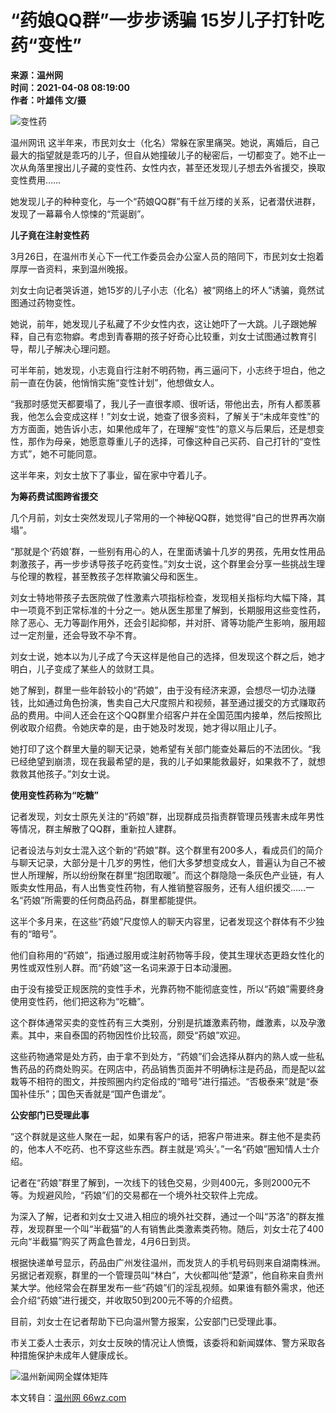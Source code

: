 # “药娘QQ群”一步步诱骗 15岁儿子打针吃药“变性”

**来源：温州网**  
**时间：2021-04-08 08:19:00**  
**作者：叶雄伟 文/摄**  

![变性药](https://news.66wz.com/pic/003/007/532/00300753209_6f74c2ac.jpg)

温州网讯 这半年来，市民刘女士（化名）常躲在家里痛哭。她说，离婚后，自己最大的指望就是乖巧的儿子，但自从她撞破儿子的秘密后，一切都变了。她不止一次从角落里搜出儿子藏的变性药、女性内衣，甚至还发现儿子想去外省援交，换取变性费用……

她发现儿子的种种变化，与一个“药娘QQ群”有千丝万缕的关系，记者潜伏进群，发现了一幕幕令人惊悚的“荒诞剧”。

**儿子竟在注射变性药**

3月26日，在温州市关心下一代工作委员会办公室人员的陪同下，市民刘女士抱着厚厚一沓资料，来到温州晚报。

刘女士向记者哭诉道，她15岁的儿子小志（化名）被“网络上的坏人”诱骗，竟然试图通过药物变性。

她说，前年，她发现儿子私藏了不少女性内衣，这让她吓了一大跳。儿子跟她解释，自己有恋物癖。考虑到青春期的孩子好奇心比较重，刘女士试图通过教育引导，帮儿子解决心理问题。

可半年前，她发现，小志竟自行注射不明药物，再三逼问下，小志终于坦白，他之前一直在伪装，他悄悄实施“变性计划”，他想做女人。

“我那时感觉天都要塌了，我儿子一直很孝顺、很听话，带他出去，所有人都羡慕我，他怎么会变成这样！”刘女士说，她查了很多资料，了解关于“未成年变性”的方方面面，她告诉小志，如果他成年了，在理解“变性”的意义与后果后，还是想变性，那作为母亲，她愿意尊重儿子的选择，可像这种自己买药、自己打针的“变性方式”，她不可能同意。

这半年来，刘女士放下了事业，留在家中守着儿子。

**为筹药费试图跨省援交**

几个月前，刘女士突然发现儿子常用的一个神秘QQ群，她觉得“自己的世界再次崩塌”。

“那就是个‘药娘’群，一些别有用心的人，在里面诱骗十几岁的男孩，先用女性用品刺激孩子，再一步步诱导孩子吃药变性。”刘女士说，这个群里会分享一些挑战生理与伦理的教程，甚至教孩子怎样欺骗父母和医生。

刘女士特地带孩子去医院做了性激素六项指标检查，发现相关指标均大幅下降，其中一项竟不到正常标准的十分之一。她从医生那里了解到，长期服用这些变性药，除了恶心、无力等副作用外，还会引起抑郁，并对肝、肾等功能产生影响，服用超过一定剂量，还会导致不孕不育。

刘女士说，她本以为儿子成了今天这样是他自己的选择，但发现这个群之后，她才明白，儿子变成了某些人的敛财工具。

她了解到，群里一些年龄较小的“药娘”，由于没有经济来源，会想尽一切办法赚钱，比如通过角色扮演，售卖自己大尺度照片和视频，甚至通过援交的方式赚取药品的费用。中间人还会在这个QQ群里介绍客户并在全国范围内接单，然后按照比例收取介绍费。令她庆幸的是，由于她及时发现，她才得以阻止儿子。

她打印了这个群里大量的聊天记录，她希望有关部门能查处幕后的不法团伙。“我已经绝望到崩溃，现在我最希望的是，我的儿子如果能救最好，如果救不了，就想救救其他孩子。”刘女士说。

**使用变性药称为“吃糖”**

记者发现，刘女士原先关注的“药娘”群，出现群成员指责群管理员残害未成年男性等情况，群主解散了QQ群，重新拉人建群。

记者设法与刘女士混入这个新的“药娘”群。这个群里有200多人，看成员们的简介与聊天记录，大部分是十几岁的男性，他们大多梦想变成女人，普遍认为自己不被世人所理解，所以纷纷聚在群里“抱团取暖”。而这个群隐隐一条灰色产业链，有人贩卖女性用品，有人出售变性药物，有人推销整容服务，还有人组织援交……一名“药娘”所需要的任何商品药品，群里都能提供。

这半个多月来，在这些“药娘”尺度惊人的聊天内容里，记者发现这个群体有不少独有的“暗号”。

他们自称用的“药娘”，指通过服用或注射药物等手段，使其生理状态更趋女性化的男性或双性别人群。而“药娘”这一名词来源于日本动漫圈。

由于没有接受正规医院的变性手术，光靠药物不能彻底变性，所以“药娘”需要终身使用变性药，他们把这称为“吃糖”。

这个群体通常买卖的变性药有三大类别，分别是抗雄激素药物，雌激素，以及孕激素。其中，来自泰国的药物因性价比较高，颇受“药娘”欢迎。

这些药物通常是处方药，由于拿不到处方，“药娘”们会选择从群内的熟人或一些私售药品的药商处购买。在网店中，药品销售页面并不明确标注是药品，而是配以盆栽等不相符的图文，并按照圈内约定俗成的“暗号”进行描述。“否极泰来”就是“泰国补佳乐”；国色天香就是“国产色谱龙”。

**公安部门已受理此事**

“这个群就是这些人聚在一起，如果有客户的话，把客户带进来。群主他不是卖药的，他本人不吃药、也不穿这些东西。群主就是‘鸡头’。”一名“药娘”圈知情人士介绍。

记者在“药娘”群里了解到，一次线下的钱色交易，少则400元，多则2000元不等。为规避风险，“药娘”们的交易都在一个境外社交软件上完成。

为深入了解，记者和刘女士又进入相应的境外社交群，通过一个叫“苏洛”的群友推荐，发现群里一个叫“半截猫”的人有销售此类激素类药物。随后，刘女士花了400元向“半截猫”购买了两盒色普龙，4月6日到货。

根据快递单号显示，药品由广州发往温州，而发货人的手机号码则来自湖南株洲。另据记者观察，群里的一个管理员叫“林白”，大伙都叫他“楚源”，他自称来自贵州某大学。他经常会在群里发布一些“药娘”们的淫乱视频。如果谁有额外需求，他还会介绍“药娘”进行援交，并收取50到200元不等的介绍费。

目前，刘女士在记者帮助下已向温州警方报案，公安部门已受理此事。

市关工委人士表示，刘女士反映的情况让人愤慨，该委将和新闻媒体、警方采取各种措施保护未成年人健康成长。

![温州新闻网全媒体矩阵](https://news.66wz.com/cms_template/100/000/602/img/butt_ad.png)

本文转自：[温州网 66wz.com](https://www.66wz.com "温州网")